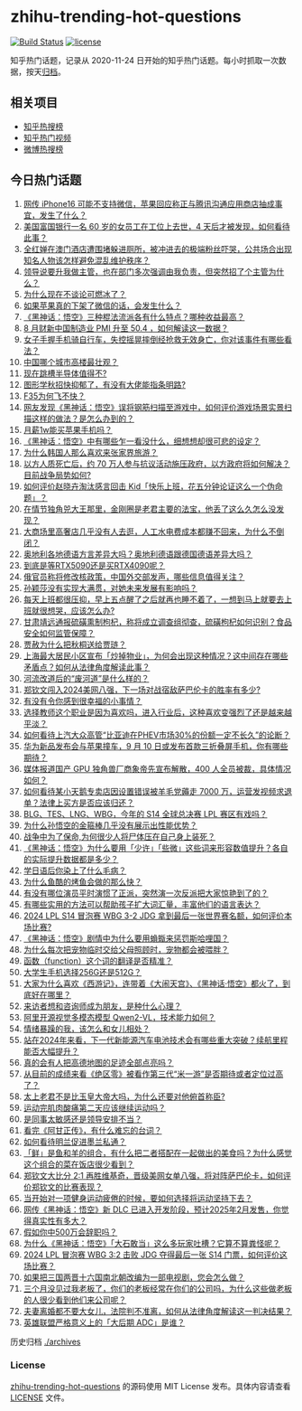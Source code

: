 # zhihu-trending-hot-questions

[![Build Status](https://github.com/justjavac/zhihu-trending-hot-questions/workflows/ci/badge.svg?branch=master)](https://github.com/justjavac/zhihu-trending-hot-questions/actions)
[![license](https://img.shields.io/github/license/justjavac/zhihu-trending-hot-questions)](https://github.com/justjavac/zhihu-trending-hot-questions/blob/master/LICENSE)

知乎热门话题，记录从 2020-11-24
日开始的知乎热门话题。每小时抓取一次数据，按天[归档](./archives)。

## 相关项目

- [知乎热搜榜](https://github.com/justjavac/zhihu-trending-top-search)
- [知乎热门视频](https://github.com/justjavac/zhihu-trending-hot-video)
- [微博热搜榜](https://github.com/justjavac/weibo-trending-hot-search)

## 今日热门话题

<!-- BEGIN -->
<!-- 最后更新时间 Tue Sep 03 2024 11:20:16 GMT+0800 (China Standard Time) -->

1. [网传 iPhone16 可能不支持微信，苹果回应称正与腾讯沟通应用商店抽成事宜，发生了什么？](https://www.zhihu.com/question/665989450)
1. [美国富国银行一名 60 岁的女员工在工位上去世，4 天后才被发现，如何看待此事？](https://www.zhihu.com/question/665969985)
1. [全红婵在澳门酒店遭围堵躲进厕所，被冲进去的极端粉丝吓哭，公共场合出现知名人物该怎样避免混乱维护秩序？](https://www.zhihu.com/question/665983443)
1. [领导说要升我做主管，也在部门多次强调由我负责，但突然招了个主管为什么？](https://www.zhihu.com/question/665843871)
1. [为什么现在不谈论可燃冰了？](https://www.zhihu.com/question/652812178)
1. [如果苹果真的下架了微信的话，会发生什么？](https://www.zhihu.com/question/666024251)
1. [《黑神话：悟空》三种棍法流派各有什么特点？哪种收益最高？](https://www.zhihu.com/question/665240004)
1. [8 月财新中国制造业 PMI 升至 50.4 ，如何解读这一数据？](https://www.zhihu.com/question/665975094)
1. [女子手握手机骑自行车，失控摇晃摔倒经抢救无效身亡，你对该事件有哪些看法？](https://www.zhihu.com/question/665898516)
1. [中国哪个城市高楼最壮观？](https://www.zhihu.com/question/553764138)
1. [现在跳槽半导体值得不?](https://www.zhihu.com/question/650663787)
1. [图形学秋招快抑郁了，有没有大佬能指条明路?](https://www.zhihu.com/question/665561463)
1. [F35为何飞不快？](https://www.zhihu.com/question/364126131)
1. [网友发现《黑神话：悟空》误将钢筋扫描至游戏中，如何评价游戏场景实景扫描这样的做法？是怎么办到的？](https://www.zhihu.com/question/665320697)
1. [月薪1w能买苹果手机吗？](https://www.zhihu.com/question/662028691)
1. [《黑神话：悟空》中有哪些乍一看没什么，细想想却很可悲的设定？](https://www.zhihu.com/question/664773974)
1. [为什么韩国人那么喜欢来张家界旅游？](https://www.zhihu.com/question/31013148)
1. [以方人质死亡后，约 70 万人参与抗议活动施压政府，以方政府将如何解决？目前战争局势如何?](https://www.zhihu.com/question/665973476)
1. [如何评价赵晓卉淘汰感言回击 Kid「快乐上班，花五分钟论证这么一个伪命题」？](https://www.zhihu.com/question/665741306)
1. [在情节独角兕大王那里，金刚圈是老君主要的法宝，他丢了这么久怎么没发现？](https://www.zhihu.com/question/665742166)
1. [大商场里高奢店几乎没有人去逛，人工水电费成本都赚不回来，为什么不倒闭？](https://www.zhihu.com/question/665592558)
1. [奥地利各地德语方言差异大吗？奥地利德语跟德国德语差异大吗？](https://www.zhihu.com/question/336888764)
1. [到底是等RTX5090还是买RTX4090呢？](https://www.zhihu.com/question/642668627)
1. [俄官员称将修改核政策，中国外交部发声，哪些信息值得关注？](https://www.zhihu.com/question/666000426)
1. [孙颖莎没有实现大满贯，对她未来发展有影响吗？](https://www.zhihu.com/question/663379884)
1. [每天上班都很压抑，早上五点醒了之后就再也睡不着了，一想到马上就要去上班就很想哭，应该怎么办?](https://www.zhihu.com/question/665676350)
1. [甘肃靖远通报硫磺熏制枸杞，称将成立调查组彻查，硫磺枸杞如何识别？食品安全如何监管保障？](https://www.zhihu.com/question/665982565)
1. [贾赦为什么把秋桐送给贾琏？](https://www.zhihu.com/question/609476526)
1. [上海最大居民小区宣布「炒掉物业」，为何会出现这种情况？这中间存在哪些矛盾点？如何从法律角度解读此事？](https://www.zhihu.com/question/665977826)
1. [河流改道后的“废河道”是什么样的？](https://www.zhihu.com/question/39052990)
1. [郑钦文闯入2024美网八强，下一场对战宿敌萨巴伦卡的胜率有多少?](https://www.zhihu.com/question/665991254)
1. [有没有令你感到很幸福的小事情？](https://www.zhihu.com/question/43597273)
1. [选择教师这个职业是因为喜欢吗，进入行业后，这种喜欢变强烈了还是越来越平淡？](https://www.zhihu.com/question/665737650)
1. [如何看待上汽大众高管“比亚迪在PHEV市场30%的份额一定不长久”的论断？](https://www.zhihu.com/question/665847491)
1. [华为新品发布会与苹果撞车，9 月 10 日或发布首款三折叠屏手机，你有哪些期待？](https://www.zhihu.com/question/665974902)
1. [媒体报道国产 GPU 独角兽厂商象帝先宣布解散，400 人全员被裁，具体情况如何？](https://www.zhihu.com/question/665731145)
1. [如何看待某小天鹅专卖店因设置错误被羊毛党薅走 7000 万，运营发视频求退单？法律上买方是否应该归还？](https://www.zhihu.com/question/665967683)
1. [BLG、TES、LNG、WBG，今年的 S14 全球总决赛 LPL 赛区有戏吗？](https://www.zhihu.com/question/666020110)
1. [为什么孙悟空的金箍棒几乎没有展示出性能优势？](https://www.zhihu.com/question/532814176)
1. [战争中为了保命,为何很少人将尸体压在自己身上装死？](https://www.zhihu.com/question/629160901)
1. [《黑神话：悟空》为什么要用「少许」「些微」这些词来形容数值提升？各自的实际提升数据都是多少？](https://www.zhihu.com/question/665990718)
1. [学日语后你染上了什么毛病？](https://www.zhihu.com/question/30242587)
1. [为什么鱼酷的烤鱼会做的那么快？](https://www.zhihu.com/question/308968518)
1. [有没有哪位演员平时演惯了正派，突然演一次反派把大家惊艳到了的？](https://www.zhihu.com/question/665540972)
1. [有哪些实用的方法可以帮助孩子扩大词汇量，丰富他们的语言表达？](https://www.zhihu.com/question/665416228)
1. [2024 LPL S14 冒泡赛 WBG 3-2 JDG 拿到最后一张世界赛名额，如何评价本场比赛?](https://www.zhihu.com/question/665973502)
1. [《黑神话：悟空》剧情中为什么要用蝜蝂来惩罚斯哈哩国？](https://www.zhihu.com/question/665683466)
1. [为什么每次把宠物临时交给父母照顾时，宠物都会被喂胖？](https://www.zhihu.com/question/634006435)
1. [函数（function）这个词的翻译是否精准？](https://www.zhihu.com/question/26742260)
1. [大学生手机选择256G还是512G？](https://www.zhihu.com/question/664924075)
1. [大家为什么喜欢《西游记》，连带着《大闹天宫》、《黑神话·悟空》都火了，到底好在哪里？](https://www.zhihu.com/question/665778780)
1. [来访者想和咨询师成为朋友，是种什么心理？](https://www.zhihu.com/question/660568332)
1. [阿里开源视觉多模态模型 Qwen2-VL，技术能力如何？](https://www.zhihu.com/question/665704731)
1. [情绪暴躁的我，该怎么和女儿相处？](https://www.zhihu.com/question/665377576)
1. [站在2024年来看，下一代新能源汽车电池技术会有哪些重大突破？续航里程能否大幅提升？](https://www.zhihu.com/question/665625592)
1. [真的会有人把高德地图的足迹全部点亮吗？](https://www.zhihu.com/question/437365942)
1. [从目前的成绩来看《绝区零》被看作第三代“米一游”是否期待或者定位过高了？](https://www.zhihu.com/question/665357223)
1. [太上老君不是比玉皇大帝大吗，为什么还要对他俯首称臣?](https://www.zhihu.com/question/336436404)
1. [运动完肌肉酸痛第二天应该继续运动吗？](https://www.zhihu.com/question/664567594)
1. [是同事太敏感还是领导安排不当？](https://www.zhihu.com/question/593782641)
1. [看完《阿甘正传》，有什么难忘的台词？](https://www.zhihu.com/question/665783011)
1. [如何看待明兰促进墨兰私通？](https://www.zhihu.com/question/309079621)
1. [「鲜」是鱼和羊的组合，有什么把二者搭配在一起做出的美食吗？为什么感觉这个组合的菜在饭店很少看到？](https://www.zhihu.com/question/664293212)
1. [郑钦文大比分 2:1 再胜维基奇，晋级美网女单八强，将对阵萨巴伦卡，如何评价郑钦文的比赛表现？](https://www.zhihu.com/question/665975692)
1. [当开始对一项健身运动疲倦的时候，要如何选择将运动坚持下去？](https://www.zhihu.com/question/665454291)
1. [网传《黑神话：悟空》新 DLC 已进入开发阶段，预计2025年2月发售，你觉得真实性有多大？](https://www.zhihu.com/question/665829206)
1. [假如你中500万会辞职吗？](https://www.zhihu.com/question/665933889)
1. [为什么《黑神话：悟空》「大石敢当」这么多玩家吐槽？它算不算粪怪呢？](https://www.zhihu.com/question/665993709)
1. [2024 LPL 冒泡赛 WBG 3:2 击败 JDG 夺得最后一张 S14 门票，如何评价这场比赛？](https://www.zhihu.com/question/665995262)
1. [如果把三国两晋十六国南北朝改编为一部电视剧，您会怎么做？](https://www.zhihu.com/question/665125228)
1. [三个月没见过我老板了，你们的老板经常在你们的公司吗，为什么这些做老板的人很少看到他们来公司呢？](https://www.zhihu.com/question/665924182)
1. [夫妻离婚都不要大女儿，法院判不准离，如何从法律角度解读这一判决结果？](https://www.zhihu.com/question/665848506)
1. [英雄联盟严格意义上的「大后期 ADC」是谁？](https://www.zhihu.com/question/318845129)

<!-- END -->

历史归档 [./archives](./archives)

### License

[zhihu-trending-hot-questions](https://github.com/justjavac/zhihu-trending-hot-questions)
的源码使用 MIT License 发布。具体内容请查看 [LICENSE](./LICENSE) 文件。
